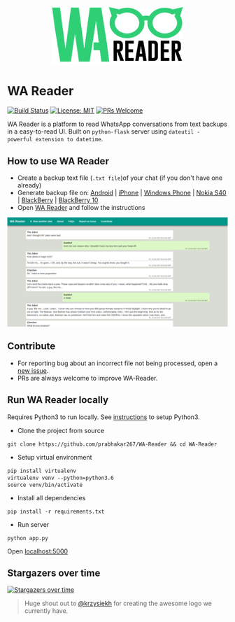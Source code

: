 <p align="center"><img src ="static/img/wa-reader.jpg" width=300/></p>

# WA Reader
[![Build Status](https://travis-ci.org/prabhakar267/WA-Reader.svg?branch=master)](https://travis-ci.org/prabhakar267/WA-Reader)
[![License: MIT](https://img.shields.io/badge/License-MIT-yellow.svg)](https://github.com/prabhakar267/WA-Reader/blob/master/LICENSE)
[![PRs Welcome](https://img.shields.io/badge/PRs-welcome-brightgreen.svg?style=flat-square)](http://makeapullrequest.com)

WA Reader is a platform to read WhatsApp conversations from text backups in a easy-to-read UI. Built on `python-flask` server using `dateutil - powerful extension to datetime`.

## How to use WA Reader
 + Create a backup text file (`.txt file`)of your chat (if you don't have one already)
 + Generate backup file on: [Android](https://www.whatsapp.com/faq/en/android/23756533) | [iPhone](https://faq.whatsapp.com/en/iphone/20888066) | [Windows Phone](https://faq.whatsapp.com/en/wp/23607796) | [Nokia S40](https://faq.whatsapp.com/en/s40/21055286) | [BlackBerry](https://faq.whatsapp.com/en/bb/23574121) | [BlackBerry 10](https://faq.whatsapp.com/en/bb10/27571777)
 + Open [WA Reader](https://whatsapp-reader.herokuapp.com/) and follow the instructions

![](.github/screenshots/screencapture-whatsapp-reader-herokuapp-2019-04-21-20_31_51.png)


## Contribute
+ For reporting bug about an incorrect file not being processed, open a [new issue](https://github.com/prabhakar267/WA-Reader/issues).
+ PRs are always welcome to improve WA-Reader.


## Run WA Reader locally
Requires Python3 to run locally. See [instructions](https://www.python.org/downloads) to setup Python3.
+ Clone the project from source
```shell
git clone https://github.com/prabhakar267/WA-Reader && cd WA-Reader
```
+ Setup virtual environment
```shell
pip install virtualenv
virtualenv venv --python=python3.6
source venv/bin/activate
```
+ Install all dependencies
```shell
pip install -r requirements.txt
```
+ Run server
```
python app.py
```
Open [localhost:5000](http://localhost:5000)

## Stargazers over time

[![Stargazers over time](https://starchart.cc/prabhakar267/WA-Reader.svg)](https://starchart.cc/prabhakar267/WA-Reader)

> Huge shout out to [@krzysiekh](https://github.com/krzysiekh) for creating the awesome logo we currently have. 